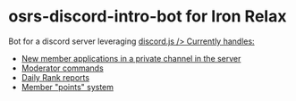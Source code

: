 # osrs-discord-intro-bot for Iron Relax

Bot for a discord server leveraging <a href="https://github.com/discordjs/discord.js">discord.js />
Currently handles:
- New member applications in a private channel in the server
- Moderator commands
- Daily Rank reports
- Member "points" system
